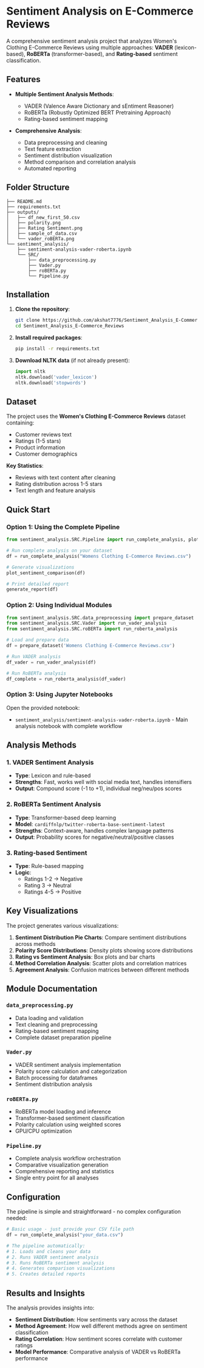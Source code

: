 # Sentiment Analysis on E-Commerce Reviews

A comprehensive sentiment analysis project that analyzes Women's Clothing E-Commerce Reviews using multiple approaches: **VADER** (lexicon-based), **RoBERTa** (transformer-based), and **Rating-based** sentiment classification.

## Features

- **Multiple Sentiment Analysis Methods**:
  - VADER (Valence Aware Dictionary and sEntiment Reasoner)
  - RoBERTa (Robustly Optimized BERT Pretraining Approach)
  - Rating-based sentiment mapping
  
- **Comprehensive Analysis**:
  - Data preprocessing and cleaning
  - Text feature extraction
  - Sentiment distribution visualization
  - Method comparison and correlation analysis
  - Automated reporting

## Folder Structure

```
├── README.md                          
├── requirements.txt                   
├── outputs/                           
│   ├── df_new_first_50.csv           
│   ├── polarity.png                  
│   ├── Rating Sentiment.png          
│   ├── sample_of_data.csv           
│   └── vader_roBERTa.png             
└── sentiment_analysis/       
    ├── sentiment-analysis-vader-roberta.ipynb
    └── SRC/                          
        ├── data_preprocessing.py     
        ├── Vader.py                 
        ├── roBERTa.py                
        └── Pipeline.py               
```

## Installation

1. **Clone the repository**:
   ```bash
   git clone https://github.com/akshat7776/Sentiment_Analysis_E-Commerce_Reviews.git Sentiment_Analysis_E-Commerce_Reviews
   cd Sentiment_Analysis_E-Commerce_Reviews
   ```

2. **Install required packages**:
   ```bash
   pip install -r requirements.txt
   ```

3. **Download NLTK data** (if not already present):
   ```python
   import nltk
   nltk.download('vader_lexicon')
   nltk.download('stopwords')
   ```

## Dataset

The project uses the **Women's Clothing E-Commerce Reviews** dataset containing:
- Customer reviews text
- Ratings (1-5 stars)
- Product information
- Customer demographics

**Key Statistics**:
- Reviews with text content after cleaning
- Rating distribution across 1-5 stars
- Text length and feature analysis

## Quick Start

### Option 1: Using the Complete Pipeline

```python
from sentiment_analysis.SRC.Pipeline import run_complete_analysis, plot_sentiment_comparison, generate_report

# Run complete analysis on your dataset
df = run_complete_analysis("Womens Clothing E-Commerce Reviews.csv")

# Generate visualizations
plot_sentiment_comparison(df)

# Print detailed report
generate_report(df)
```

### Option 2: Using Individual Modules

```python
from sentiment_analysis.SRC.data_preprocessing import prepare_dataset
from sentiment_analysis.SRC.Vader import run_vader_analysis
from sentiment_analysis.SRC.roBERTa import run_roberta_analysis

# Load and prepare data
df = prepare_dataset('Womens Clothing E-Commerce Reviews.csv')

# Run VADER analysis
df_vader = run_vader_analysis(df)

# Run RoBERTa analysis
df_complete = run_roberta_analysis(df_vader)
```

### Option 3: Using Jupyter Notebooks

Open the provided notebook:
- `sentiment_analysis/sentiment-analysis-vader-roberta.ipynb` - Main analysis notebook with complete workflow

## Analysis Methods

### 1. VADER Sentiment Analysis
- **Type**: Lexicon and rule-based
- **Strengths**: Fast, works well with social media text, handles intensifiers
- **Output**: Compound score (-1 to +1), individual neg/neu/pos scores

### 2. RoBERTa Sentiment Analysis
- **Type**: Transformer-based deep learning
- **Model**: `cardiffnlp/twitter-roberta-base-sentiment-latest`
- **Strengths**: Context-aware, handles complex language patterns
- **Output**: Probability scores for negative/neutral/positive classes

### 3. Rating-based Sentiment
- **Type**: Rule-based mapping
- **Logic**: 
  - Ratings 1-2 → Negative
  - Rating 3 → Neutral  
  - Ratings 4-5 → Positive

## Key Visualizations

The project generates various visualizations:

1. **Sentiment Distribution Pie Charts**: Compare sentiment distributions across methods
2. **Polarity Score Distributions**: Density plots showing score distributions
3. **Rating vs Sentiment Analysis**: Box plots and bar charts
4. **Method Correlation Analysis**: Scatter plots and correlation matrices
5. **Agreement Analysis**: Confusion matrices between different methods

## Module Documentation

### `data_preprocessing.py`
- Data loading and validation
- Text cleaning and preprocessing  
- Rating-based sentiment mapping
- Complete dataset preparation pipeline

### `Vader.py`
- VADER sentiment analysis implementation
- Polarity score calculation and categorization
- Batch processing for dataframes
- Sentiment distribution analysis

### `roBERTa.py`
- RoBERTa model loading and inference
- Transformer-based sentiment classification
- Polarity calculation using weighted scores
- GPU/CPU optimization

### `Pipeline.py`
- Complete analysis workflow orchestration
- Comparative visualization generation
- Comprehensive reporting and statistics
- Single entry point for all analyses

## Configuration

The pipeline is simple and straightforward - no complex configuration needed:

```python
# Basic usage - just provide your CSV file path
df = run_complete_analysis("your_data.csv")

# The pipeline automatically:
# 1. Loads and cleans your data
# 2. Runs VADER sentiment analysis  
# 3. Runs RoBERTa sentiment analysis
# 4. Generates comparison visualizations
# 5. Creates detailed reports
```

## Results and Insights

The analysis provides insights into:
- **Sentiment Distribution**: How sentiments vary across the dataset
- **Method Agreement**: How well different methods agree on sentiment classification  
- **Rating Correlation**: How sentiment scores correlate with customer ratings
- **Model Performance**: Comparative analysis of VADER vs RoBERTa performance